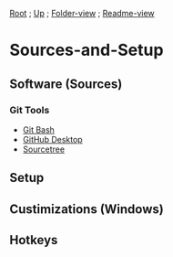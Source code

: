 [Root](https://github.com/Some-Developer-Somewhere/Coding-Somewhere/blob/main/README.md) ;
[Up](../README.md) ;
[Folder-view](./) ;
[Readme-view](./README.md)

# Sources-and-Setup

## Software (Sources)

### Git Tools

- [Git Bash](...)
- [GitHub Desktop](https://desktop.github.com/)
- [Sourcetree](...)

## Setup

<!-- install [vsCode, py, etc]?? -->

<!-- ### Git -->
<!-- ### Python -->
<!-- ### VS Code -->

## Custimizations (Windows)

## Hotkeys
